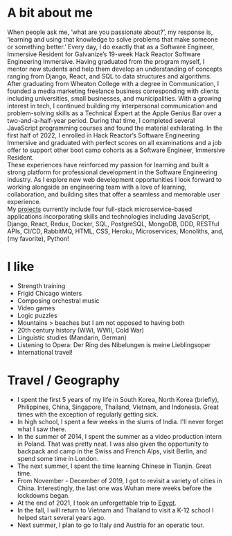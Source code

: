 
# A bit about me

When people ask me, ‘what are you passionate about?’, my response is, ‘learning and using that knowledge to solve problems that make someone or something better.’ Every day, I do exactly that as a Software Engineer, Immersive Resident for Galvanize’s 19-week Hack Reactor Software Engineering Immersive. Having graduated from the program myself, I mentor new students and help them develop an understanding of concepts ranging from Django, React, and SQL to data structures and algorithms.
<br/>
After graduating from Wheaton College with a degree in Communication, I founded a media marketing freelance business corresponding with clients including universities, small businesses, and municipalities. With a growing interest in tech, I continued building my interpersonal communication and problem-solving skills as a Technical Expert at the Apple Genius Bar over a two-and-a-half-year period. During that time, I completed several JavaScript programming courses and found the material exhilarating. In the first half of 2022, I enrolled in Hack Reactor’s Software Engineering Immersive and graduated with perfect scores on all examinations and a job offer to support other boot camp cohorts as a Software Engineer, Immersive Resident.
<br/>
These experiences have reinforced my passion for learning and built a strong platform for professional development in the Software Engineering industry. As I explore new web development opportunities I look forward to working alongside an engineering team with a love of learning, collaboration, and building sites that offer a seamless and memorable user experience.
<br/>
My [projects](/projects) currently include four full-stack microservice-based applications incorporating skills and technologies including JavaScript, Django, React, Redux, Docker, SQL, PostgreSQL, MongoDB, DDD, RESTful APIs, CI/CD, RabbitMQ, HTML, CSS, Heroku, Microservices, Monoliths, and, (my favorite), Python!

# I like

- Strength training
- Frigid Chicago winters
- Composing orchestral music
- Video games
- Logic puzzles
- Mountains > beaches but I am not opposed to having both
- 20th century history (WWI, WWII, Cold War)
- Linguistic studies (Mandarin, German)
- Listening to Opera: Der Ring des Nibelungen is meine Lieblingsoper
- International travel!

# Travel / Geography

- I spent the first 5 years of my life in South Korea, North Korea (briefly), Philippines, China, Singapore, Thailand, Vietnam, and Indonesia. Great times with the exception of regularly getting sick.
- In high school, I spent a few weeks in the slums of India. I'll never forget what I saw there.
- In the summer of 2014, I spent the summer as a video production intern in Poland. That was pretty neat. I was also given the opportunity to backpack and camp in the Swiss and French Alps, visit Berlin, and spend some time in London.
- The next summer, I spent the time learning Chinese in Tianjin. Great time.
- From November - December of 2019, I got to revisit a variety of cities in China. Interestingly, the last one was Wuhan mere weeks before the lockdowns began.
- At the end of 2021, I took an unforgettable trip to [Egypt](https://youtu.be/jw5NMPWivjc).
- In the fall, I will return to Vietnam and Thailand to visit a K-12 school I helped start several years ago.
- Next summer, I plan to go to Italy and Austria for an operatic tour.
